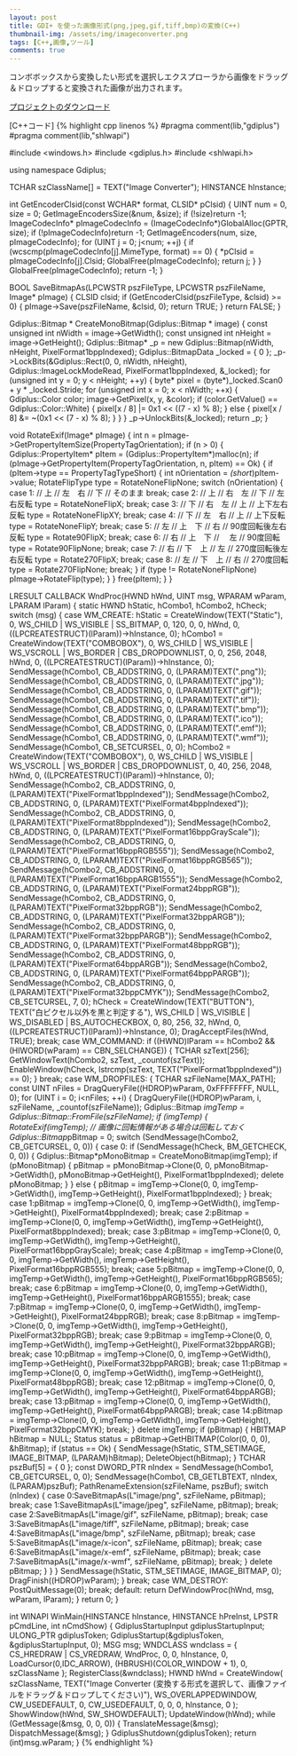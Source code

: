 ```yaml
---
layout: post
title: GDI+ を使った画像形式(png,jpeg,gif,tiff,bmp)の変換(C++)
thumbnail-img: /assets/img/imageconverter.png
tags: [C++,画像,ツール]
comments: true
---
```


コンボボックスから変換したい形式を選択しエクスプローラから画像をドラッグ＆ドロップすると変換された画像が出力されます。

[プロジェクトのダウンロード](https://github.com/kenjinote/ImageConverter/)

[C++コード]
{% highlight cpp linenos %}
#pragma comment(lib,"gdiplus")
#pragma comment(lib,"shlwapi")

#include <windows.h>
#include <gdiplus.h>
#include <shlwapi.h>

using namespace Gdiplus;

TCHAR szClassName[] = TEXT("Image Converter");
HINSTANCE hInstance;

int GetEncoderClsid(const WCHAR* format, CLSID* pClsid)
{
  UINT num = 0, size = 0;
  GetImageEncodersSize(&num, &size);
  if (!size)return -1;
  ImageCodecInfo* pImageCodecInfo = (ImageCodecInfo*)GlobalAlloc(GPTR, size);
  if (!pImageCodecInfo)return -1;
  GetImageEncoders(num, size, pImageCodecInfo);
  for (UINT j = 0; j<num; ++j)
  {
    if (wcscmp(pImageCodecInfo[j].MimeType, format) == 0)
    {
      *pClsid = pImageCodecInfo[j].Clsid;
      GlobalFree(pImageCodecInfo);
      return j;
    }
  }
  GlobalFree(pImageCodecInfo);
  return -1;
}

BOOL SaveBitmapAs(LPCWSTR pszFileType, LPCWSTR pszFileName, Image* pImage)
{
  CLSID clsid;
  if (GetEncoderClsid(pszFileType, &clsid) >= 0)
  {
    pImage->Save(pszFileName, &clsid, 0);
    return TRUE;
  }
  return FALSE;
}

Gdiplus::Bitmap * CreateMonoBitmap(Gdiplus::Bitmap * image)
{
  const unsigned int nWidth = image->GetWidth();
  const unsigned int nHeight = image->GetHeight();
  Gdiplus::Bitmap* _p = new Gdiplus::Bitmap(nWidth, nHeight, PixelFormat1bppIndexed);
  Gdiplus::BitmapData _locked = { 0 };
  _p->LockBits(&Gdiplus::Rect(0, 0, nWidth, nHeight), Gdiplus::ImageLockModeRead, PixelFormat1bppIndexed, &_locked);
  for (unsigned int y = 0; y < nHeight; ++y)
  {
    byte* pixel = (byte*)_locked.Scan0 + y * _locked.Stride;
    for (unsigned int x = 0; x < nWidth; ++x)
    {
      Gdiplus::Color color;
      image->GetPixel(x, y, &color);
      if (color.GetValue() == Gdiplus::Color::White)
      {
        pixel[x / 8] |= 0x1 << ((7 - x) % 8);
      }
      else
      {
        pixel[x / 8] &= ~(0x1 << (7 - x) % 8);
      }
    }
  }
  _p->UnlockBits(&_locked);
  return _p;
}

void RotateExif(Image* pImage)
{
  int n = pImage->GetPropertyItemSize(PropertyTagOrientation);
  if (n > 0)
  {
    Gdiplus::PropertyItem* pItem = (Gdiplus::PropertyItem*)malloc(n);
    if (pImage->GetPropertyItem(PropertyTagOrientation, n, pItem) == Ok)
    {
      if (pItem->type == PropertyTagTypeShort)
      {
        int nOrientation = *(short*)pItem->value;
        RotateFlipType type = RotateNoneFlipNone;
        switch (nOrientation) {
        case 1:
          //   上
          // 左　右
          //   下
          // そのまま
          break;
        case 2:
          //   上
          // 右　左
          //   下
          // 左右反転
          type = RotateNoneFlipX;
          break;
        case 3:
          //   下
          // 右　左
          //   上
          // 上下左右反転
          type = RotateNoneFlipXY;
          break;
        case 4:
          //   下
          // 左　右
          //   上
          // 上下反転
          type = RotateNoneFlipY;
          break;
        case 5:
          //   左
          // 上　下
          //   右
          // 90度回転後左右反転
          type = Rotate90FlipX;
          break;
        case 6:
          //   右
          // 上　下
          // 　左
          // 90度回転
          type = Rotate90FlipNone;
          break;
        case 7:
          //   右
          // 下　上
          //   左
          // 270度回転後左右反転
          type = Rotate270FlipX;
          break;
        case 8:
          //   左
          // 下　上
          //   右
          // 270度回転
          type = Rotate270FlipNone;
          break;
        }
        if (type != RotateNoneFlipNone)
          pImage->RotateFlip(type);
      }
    }
    free(pItem);
  }
}

LRESULT CALLBACK WndProc(HWND hWnd, UINT msg, WPARAM wParam, LPARAM lParam)
{
  static HWND hStatic, hCombo1, hCombo2, hCheck;
  switch (msg)
  {
  case WM_CREATE:
    hStatic = CreateWindow(TEXT("Static"), 0, WS_CHILD | WS_VISIBLE | SS_BITMAP, 0, 120, 0, 0, hWnd, 0, ((LPCREATESTRUCT)(lParam))->hInstance, 0);
    hCombo1 = CreateWindow(TEXT("COMBOBOX"), 0, WS_CHILD | WS_VISIBLE | WS_VSCROLL | WS_BORDER | CBS_DROPDOWNLIST, 0, 0, 256, 2048, hWnd, 0, ((LPCREATESTRUCT)(lParam))->hInstance, 0);
    SendMessage(hCombo1, CB_ADDSTRING, 0, (LPARAM)TEXT(".png"));
    SendMessage(hCombo1, CB_ADDSTRING, 0, (LPARAM)TEXT(".jpg"));
    SendMessage(hCombo1, CB_ADDSTRING, 0, (LPARAM)TEXT(".gif"));
    SendMessage(hCombo1, CB_ADDSTRING, 0, (LPARAM)TEXT(".tif"));
    SendMessage(hCombo1, CB_ADDSTRING, 0, (LPARAM)TEXT(".bmp"));
    SendMessage(hCombo1, CB_ADDSTRING, 0, (LPARAM)TEXT(".ico"));
    SendMessage(hCombo1, CB_ADDSTRING, 0, (LPARAM)TEXT(".emf"));
    SendMessage(hCombo1, CB_ADDSTRING, 0, (LPARAM)TEXT(".wmf"));
    SendMessage(hCombo1, CB_SETCURSEL, 0, 0);
    hCombo2 = CreateWindow(TEXT("COMBOBOX"), 0, WS_CHILD | WS_VISIBLE | WS_VSCROLL | WS_BORDER | CBS_DROPDOWNLIST, 0, 40, 256, 2048, hWnd, 0, ((LPCREATESTRUCT)(lParam))->hInstance, 0);
    SendMessage(hCombo2, CB_ADDSTRING, 0, (LPARAM)TEXT("PixelFormat1bppIndexed"));
    SendMessage(hCombo2, CB_ADDSTRING, 0, (LPARAM)TEXT("PixelFormat4bppIndexed"));
    SendMessage(hCombo2, CB_ADDSTRING, 0, (LPARAM)TEXT("PixelFormat8bppIndexed"));
    SendMessage(hCombo2, CB_ADDSTRING, 0, (LPARAM)TEXT("PixelFormat16bppGrayScale"));
    SendMessage(hCombo2, CB_ADDSTRING, 0, (LPARAM)TEXT("PixelFormat16bppRGB555"));
    SendMessage(hCombo2, CB_ADDSTRING, 0, (LPARAM)TEXT("PixelFormat16bppRGB565"));
    SendMessage(hCombo2, CB_ADDSTRING, 0, (LPARAM)TEXT("PixelFormat16bppARGB1555"));
    SendMessage(hCombo2, CB_ADDSTRING, 0, (LPARAM)TEXT("PixelFormat24bppRGB"));
    SendMessage(hCombo2, CB_ADDSTRING, 0, (LPARAM)TEXT("PixelFormat32bppRGB"));
    SendMessage(hCombo2, CB_ADDSTRING, 0, (LPARAM)TEXT("PixelFormat32bppARGB"));
    SendMessage(hCombo2, CB_ADDSTRING, 0, (LPARAM)TEXT("PixelFormat32bppPARGB"));
    SendMessage(hCombo2, CB_ADDSTRING, 0, (LPARAM)TEXT("PixelFormat48bppRGB"));
    SendMessage(hCombo2, CB_ADDSTRING, 0, (LPARAM)TEXT("PixelFormat64bppARGB"));
    SendMessage(hCombo2, CB_ADDSTRING, 0, (LPARAM)TEXT("PixelFormat64bppPARGB"));
    SendMessage(hCombo2, CB_ADDSTRING, 0, (LPARAM)TEXT("PixelFormat32bppCMYK"));
    SendMessage(hCombo2, CB_SETCURSEL, 7, 0);
    hCheck = CreateWindow(TEXT("BUTTON"), TEXT("白ピクセル以外を黒と判定する"), WS_CHILD | WS_VISIBLE | WS_DISABLED | BS_AUTOCHECKBOX, 0, 80, 256, 32, hWnd, 0, ((LPCREATESTRUCT)(lParam))->hInstance, 0);
    DragAcceptFiles(hWnd, TRUE);
    break;
  case WM_COMMAND:
    if ((HWND)lParam == hCombo2 && (HIWORD(wParam) == CBN_SELCHANGE))
    {
      TCHAR szText[256];
      GetWindowText(hCombo2, szText, _countof(szText));
      EnableWindow(hCheck, lstrcmp(szText, TEXT("PixelFormat1bppIndexed")) == 0);
    }
    break;
  case WM_DROPFILES:
  {
    TCHAR szFileName[MAX_PATH];
    const UINT nFiles = DragQueryFile((HDROP)wParam, 0xFFFFFFFF, NULL, 0);
    for (UINT i = 0; i<nFiles; ++i)
    {
      DragQueryFile((HDROP)wParam, i, szFileName, _countof(szFileName));
      Gdiplus::Bitmap *imgTemp = Gdiplus::Bitmap::FromFile(szFileName);
      if (imgTemp)
      {
        RotateExif(imgTemp); // 画像に回転情報がある場合は回転しておく
        Gdiplus::Bitmap*pBitmap = 0;
        switch (SendMessage(hCombo2, CB_GETCURSEL, 0, 0))
        {
        case 0:
          if (SendMessage(hCheck, BM_GETCHECK, 0, 0))
          {
            Gdiplus::Bitmap*pMonoBitmap = CreateMonoBitmap(imgTemp);
            if (pMonoBitmap)
            {
              pBitmap = pMonoBitmap->Clone(0, 0, pMonoBitmap->GetWidth(), pMonoBitmap->GetHeight(), PixelFormat1bppIndexed);
              delete pMonoBitmap;
            }
          }
          else
          {
            pBitmap = imgTemp->Clone(0, 0, imgTemp->GetWidth(), imgTemp->GetHeight(), PixelFormat1bppIndexed);
          }
          break;
        case 1:pBitmap = imgTemp->Clone(0, 0, imgTemp->GetWidth(), imgTemp->GetHeight(), PixelFormat4bppIndexed); break;
        case 2:pBitmap = imgTemp->Clone(0, 0, imgTemp->GetWidth(), imgTemp->GetHeight(), PixelFormat8bppIndexed); break;
        case 3:pBitmap = imgTemp->Clone(0, 0, imgTemp->GetWidth(), imgTemp->GetHeight(), PixelFormat16bppGrayScale); break;
        case 4:pBitmap = imgTemp->Clone(0, 0, imgTemp->GetWidth(), imgTemp->GetHeight(), PixelFormat16bppRGB555); break;
        case 5:pBitmap = imgTemp->Clone(0, 0, imgTemp->GetWidth(), imgTemp->GetHeight(), PixelFormat16bppRGB565); break;
        case 6:pBitmap = imgTemp->Clone(0, 0, imgTemp->GetWidth(), imgTemp->GetHeight(), PixelFormat16bppARGB1555); break;
        case 7:pBitmap = imgTemp->Clone(0, 0, imgTemp->GetWidth(), imgTemp->GetHeight(), PixelFormat24bppRGB); break;
        case 8:pBitmap = imgTemp->Clone(0, 0, imgTemp->GetWidth(), imgTemp->GetHeight(), PixelFormat32bppRGB); break;
        case 9:pBitmap = imgTemp->Clone(0, 0, imgTemp->GetWidth(), imgTemp->GetHeight(), PixelFormat32bppARGB); break;
        case 10:pBitmap = imgTemp->Clone(0, 0, imgTemp->GetWidth(), imgTemp->GetHeight(), PixelFormat32bppPARGB); break;
        case 11:pBitmap = imgTemp->Clone(0, 0, imgTemp->GetWidth(), imgTemp->GetHeight(), PixelFormat48bppRGB); break;
        case 12:pBitmap = imgTemp->Clone(0, 0, imgTemp->GetWidth(), imgTemp->GetHeight(), PixelFormat64bppARGB); break;
        case 13:pBitmap = imgTemp->Clone(0, 0, imgTemp->GetWidth(), imgTemp->GetHeight(), PixelFormat64bppPARGB); break;
        case 14:pBitmap = imgTemp->Clone(0, 0, imgTemp->GetWidth(), imgTemp->GetHeight(), PixelFormat32bppCMYK); break;
        }
        delete imgTemp;
        if (pBitmap)
        {
          HBITMAP hBitmap = NULL;
          Status status = pBitmap->GetHBITMAP(Color(0, 0, 0), &hBitmap);
          if (status == Ok)
          {
            SendMessage(hStatic, STM_SETIMAGE, IMAGE_BITMAP, (LPARAM)hBitmap);
            DeleteObject(hBitmap);
          }
          TCHAR pszBuf[5] = { 0 };
          const DWORD_PTR nIndex = SendMessage(hCombo1, CB_GETCURSEL, 0, 0);
          SendMessage(hCombo1, CB_GETLBTEXT, nIndex, (LPARAM)pszBuf);
          PathRenameExtension(szFileName, pszBuf);
          switch (nIndex)
          {
          case 0:SaveBitmapAs(L"image/png", szFileName, pBitmap); break;
          case 1:SaveBitmapAs(L"image/jpeg", szFileName, pBitmap); break;
          case 2:SaveBitmapAs(L"image/gif", szFileName, pBitmap); break;
          case 3:SaveBitmapAs(L"image/tiff", szFileName, pBitmap); break;
          case 4:SaveBitmapAs(L"image/bmp", szFileName, pBitmap); break;
          case 5:SaveBitmapAs(L"image/x-icon", szFileName, pBitmap); break;
          case 6:SaveBitmapAs(L"image/x-emf", szFileName, pBitmap); break;
          case 7:SaveBitmapAs(L"image/x-wmf", szFileName, pBitmap); break;
          }
          delete pBitmap;
        }
      }
    }
    SendMessage(hStatic, STM_SETIMAGE, IMAGE_BITMAP, 0);
    DragFinish((HDROP)wParam);
  }
  break;
  case WM_DESTROY:
    PostQuitMessage(0);
    break;
  default:
    return DefWindowProc(hWnd, msg, wParam, lParam);
  }
  return 0;
}

int WINAPI WinMain(HINSTANCE hInstance, HINSTANCE hPreInst, LPSTR pCmdLine, int nCmdShow)
{
  GdiplusStartupInput gdiplusStartupInput;
  ULONG_PTR gdiplusToken;
  GdiplusStartup(&gdiplusToken, &gdiplusStartupInput, 0);
  MSG msg;
  WNDCLASS wndclass = {
    CS_HREDRAW | CS_VREDRAW,
    WndProc,
    0,
    0,
    hInstance,
    0,
    LoadCursor(0,IDC_ARROW),
    (HBRUSH)(COLOR_WINDOW + 1),
    0,
    szClassName
  };
  RegisterClass(&wndclass);
  HWND hWnd = CreateWindow(
    szClassName,
    TEXT("Image Converter (変換する形式を選択して、画像ファイルをドラッグ＆ドロップしてください)"),
    WS_OVERLAPPEDWINDOW,
    CW_USEDEFAULT,
    0,
    CW_USEDEFAULT,
    0,
    0,
    0,
    hInstance,
    0
  );
  ShowWindow(hWnd, SW_SHOWDEFAULT);
  UpdateWindow(hWnd);
  while (GetMessage(&msg, 0, 0, 0))
  {
    TranslateMessage(&msg);
    DispatchMessage(&msg);
  }
  GdiplusShutdown(gdiplusToken);
  return (int)msg.wParam;
}
{% endhighlight %}
